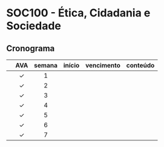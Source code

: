 # SOC100 - Ética, Cidadania e Sociedade


## Cronograma

|   | AVA | semana | início | vencimento | conteúdo |
|:---:|:---:|:---:|:---:|:---:|:---|
|  | &check; | 1 |  |  |  |
|  | &check; | 2 |  |  |  |
|  | &check; | 3 |  |  |  |
|  | &check; | 4 |  |  |  |
|  | &check; | 5 |  |  |  |
|  | &check; | 6 |  |  |  |
|  | &check; | 7 |  |  |  |